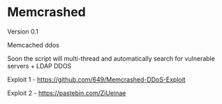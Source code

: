 # Memcrashed
Version 0.1

Memcached ddos

Soon the script will multi-thread and automatically search for vulnerable servers + LDAP DDOS

Exploit 1 - https://github.com/649/Memcrashed-DDoS-Exploit

Exploit 2 - https://pastebin.com/ZiUeinae
